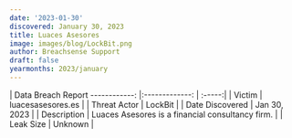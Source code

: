 ```yaml
---
date: '2023-01-30'
discovered: January 30, 2023
title: Luaces Asesores
image: images/blog/LockBit.png
author: Breachsense Support
draft: false
yearmonths: 2023/january
---
```



| Data Breach Report
------------:     |:-------------:    | :-----:|
| Victim      | luacesasesores.es      | 
| Threat Actor      | LockBit      | 
| Date Discovered      | Jan 30, 2023      | 
| Description      | Luaces Asesores is a financial consultancy firm.      | 
| Leak Size      | Unknown      | 

